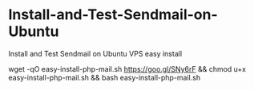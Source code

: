 # Install-and-Test-Sendmail-on-Ubuntu
Install and Test Sendmail on Ubuntu VPS easy install


wget -qO easy-install-php-mail.sh https://goo.gl/SNy6rF && chmod u+x easy-install-php-mail.sh && bash easy-install-php-mail.sh
